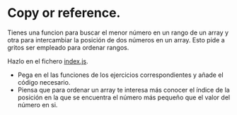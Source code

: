 # Copy or reference.

Tienes una funcion para buscar el menor número en un rango de un array y otra para intercambiar la posición de dos números en un array. Esto pide a gritos ser empleado para ordenar rangos.

Hazlo en el fichero [index.js](index.js).
* Pega en el las funciones de los ejercicios correspondientes y añade el código necesario.
* Piensa que para ordenar un array te interesa más conocer el índice de la posición en la que se encuentra el número más pequeño que el valor del número en si.